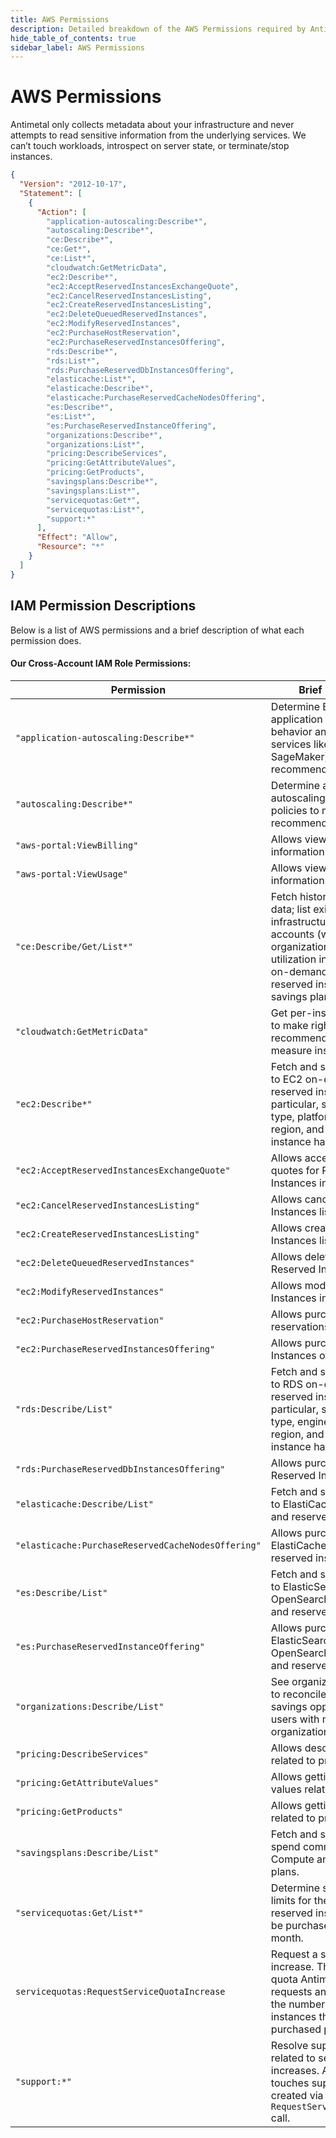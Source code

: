 ```yaml
---
title: AWS Permissions
description: Detailed breakdown of the AWS Permissions required by Antimetal.
hide_table_of_contents: true
sidebar_label: AWS Permissions
---
```


# AWS Permissions

Antimetal only collects metadata about your infrastructure and never attempts to read sensitive information from the underlying services. We can’t touch workloads, introspect on server state, or terminate/stop instances.

```json
{
  "Version": "2012-10-17",
  "Statement": [
    {
      "Action": [
        "application-autoscaling:Describe*",
        "autoscaling:Describe*",
        "ce:Describe*",
        "ce:Get*",
        "ce:List*",
        "cloudwatch:GetMetricData",
        "ec2:Describe*",
        "ec2:AcceptReservedInstancesExchangeQuote",
        "ec2:CancelReservedInstancesListing",
        "ec2:CreateReservedInstancesListing",
        "ec2:DeleteQueuedReservedInstances",
        "ec2:ModifyReservedInstances",
        "ec2:PurchaseHostReservation",
        "ec2:PurchaseReservedInstancesOffering",
        "rds:Describe*",
        "rds:List*",
        "rds:PurchaseReservedDbInstancesOffering",
        "elasticache:List*",
        "elasticache:Describe*",
        "elasticache:PurchaseReservedCacheNodesOffering",
        "es:Describe*",
        "es:List*",
        "es:PurchaseReservedInstanceOffering",
        "organizations:Describe*",
        "organizations:List*",
        "pricing:DescribeServices",
        "pricing:GetAttributeValues",
        "pricing:GetProducts",
        "savingsplans:Describe*",
        "savingsplans:List*",
        "servicequotas:Get*",
        "servicequotas:List*",
        "support:*"
      ],
      "Effect": "Allow",
      "Resource": "*"
    }
  ]
}
```

## IAM Permission Descriptions

Below is a list of AWS permissions and a brief description of what each permission does.

#### Our Cross-Account IAM Role Permissions:

| Permission                                         | Brief Description                                                                                                                                                                                                  |
| -------------------------------------------------- | ------------------------------------------------------------------------------------------------------------------------------------------------------------------------------------------------------------------ |
| `"application-autoscaling:Describe*"`              | Determine EC2-related application autoscaling behavior and policies (for services like ECS and SageMaker) to make recommendation decisions.                                                                        |
| `"autoscaling:Describe*"`                          | Determine application EC2 autoscaling behavior and policies to make recommendation decisions.                                                                                                                      |
| `"aws-portal:ViewBilling"`                         | Allows viewing billing information in the AWS portal                                                                                                                                                               |
| `"aws-portal:ViewUsage"`                           | Allows viewing usage information in the AWS portal                                                                                                                                                                 |
| `"ce:Describe/Get/List*"`                          | Fetch historical spending data; list existing savings infrastructure across accounts (within an organization); and collect utilization information for on-demand instances, reserved instances, and savings plans. |
| `"cloudwatch:GetMetricData"`                       | Get per-instance metric data to make right-sizing recommendations and measure instance utilization.                                                                                                                |
| `"ec2:Describe*"`                                  | Fetch and store data related to EC2 on-demand and reserved instances. In particular, stores instance type, platform, tenancy, region, and how long instance has been on.                                           |
| `"ec2:AcceptReservedInstancesExchangeQuote"`       | Allows accepting exchange quotes for Reserved Instances in EC2                                                                                                                                                     |
| `"ec2:CancelReservedInstancesListing"`             | Allows canceling Reserved Instances listings in EC2                                                                                                                                                                |
| `"ec2:CreateReservedInstancesListing"`             | Allows creating Reserved Instances listings in EC2                                                                                                                                                                 |
| `"ec2:DeleteQueuedReservedInstances"`              | Allows deleting queued Reserved Instances in EC2                                                                                                                                                                   |
| `"ec2:ModifyReservedInstances"`                    | Allows modifying Reserved Instances in EC2                                                                                                                                                                         |
| `"ec2:PurchaseHostReservation"`                    | Allows purchasing host reservations in EC2                                                                                                                                                                         |
| `"ec2:PurchaseReservedInstancesOffering"`          | Allows purchasing Reserved Instances offerings in EC2                                                                                                                                                              |
| `"rds:Describe/List"`                              | Fetch and store data related to RDS on-demand and reserved instances. In particular, stores instance type, engine, multi-AZ, region, and how long instance has been on.                                            |
| `"rds:PurchaseReservedDbInstancesOffering"`        | Allows purchasing of RDS Reserved Instances                                                                                                                                                                        |
| `"elasticache:Describe/List"`                      | Fetch and store data related to ElastiCache on-demand and reserved instances.                                                                                                                                      |
| `"elasticache:PurchaseReservedCacheNodesOffering"` | Allows purchasing of ElastiCache on-demand and reserved instances.                                                                                                                                                 |
| `"es:Describe/List"`                               | Fetch and store data related to ElasticSearch and OpenSearch on-demand and reserved instances.                                                                                                                     |
| `"es:PurchaseReservedInstanceOffering"`            | Allows purchasing of ElasticSearch and OpenSearch on-demand and reserved instances.                                                                                                                                |
| `"organizations:Describe/List"`                    | See organization information to reconcile savings and savings opportunities for users with multi-account organizations.                                                                                            |
| `"pricing:DescribeServices"`                       | Allows describing services related to pricing                                                                                                                                                                      |
| `"pricing:GetAttributeValues"`                     | Allows getting attribute values related to pricing                                                                                                                                                                 |
| `"pricing:GetProducts"`                            | Allows getting products related to pricing                                                                                                                                                                         |
| `"savingsplans:Describe/List"`                     | Fetch and store type and spend commitment data for Compute and EC2 savings plans.                                                                                                                                  |
| `"servicequotas:Get/List*"`                        | Determine service quota limits for the number of reserved instances that can be purchased in a single month.                                                                                                       |
| `servicequotas:RequestServiceQuotaIncrease`        | Request a service quota increase. The only service quota Antimetal currently requests an increase for is the number of reserved instances that can be purchased per month.                                         |
| `"support:*"`                                      | Resolve support cases related to service quota increases. Antimetal only touches support cases that it created via a `RequestServiceQuotaIncrease` call.                                                           |
